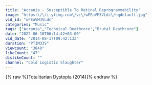 ```yaml
---
title: "Acrania - Susceptible To Retinal Reprogrammability"
image: "https:\/\/i.ytimg.com\/vi\/wFEaVM3VLdc\/hqdefault.jpg"
vid_id: "wFEaVM3VLdc"
categories: "Music"
tags: ["Acrania","Technical Deathcore","Brutal Deathcore"]
date: "2022-06-10T06:14:42+03:00"
vid_date: "2014-08-17T09:42:13Z"
duration: "PT3M33S"
viewcount: "3840"
likeCount: "47"
dislikeCount: ""
channel: "Cold Logistic Slaughter"
---
```

{% raw %}Totalitarian Dystopia (2014){% endraw %}
